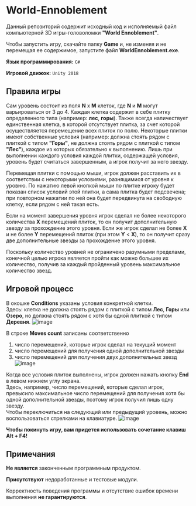 # World-Ennoblement

Данный репозиторий содержит исходный код и исполняемый файл компьютерной 3D игры-головоломки **"World Ennoblement"**.

Чтобы запустить игру, скачайте папку **Game** и, не изменяя и не перемещая ее содержимое, запустите файл **WorldEnnoblement.exe**.

**Язык программирования:** `C#`

**Игровой движок:** `Unity 2018`

## Правила игры
Сам уровень состоит из поля **N** x **M** клеток, где **N** и **M** могут варьироваться от 3 до 4. Каждая клетка содержит в себе плитку определенного типа
(например: **лес**, **горы**). Также всегда наличествует единственная клетка, в которой отсутствует плитка, за счет которой осуществляется
перемещение всех плиток по полю. Некоторые плитки имеют собственные условия (например: должна стоять рядом с плиткой с типом **"Горы"**,
не должна стоять рядом с плиткой с типом **"Лес"**), каждое из которых обязательно к выполнению. Лишь при выполнении каждого условия каждой плитки, 
содержащей условия, уровень будет считаться завершенным, а игрок получит за него звезду.

Перемещая плитки с помощью мыши, игрок должен расставить их в соответствии с некоторыми условиями, разнящимися от уровня к уровню.
По нажатию левой кнопкой мыши по плитке игроку будет показан список условий этой плитки, а сама плитка будет подсвечена; 
при повторном нажатии по ней она будет передвинута на свободную клетку, если рядом с ней такая есть.

Если на момент завершения уровня игрок сделал не более некоторого количества **X** перемещений плиток, то он получит дополнительную звезду
за прохождение этого уровня. Если же игрок сделал не более **X** и не более **Y** перемещений плиток (при этом **Y** < **X**), то он получит
сразу две дополнительные звезды за прохождение этого уровня.

Поскольку количество уровней не ограничено разумными пределами, конечной целью игрока является пройти как можно большее их количество, получив за
каждый пройденный уровень максимальное количество звезд.

## Игровой процесс
В окошке **Conditions** указаны условия конкретной клетки.<br/>
Здесь: клетка не должна стоять рядом с плиткой с типом **Лес**, **Горы** или **Озеро**, 
но должна стоять рядом с хотя бы одной плиткой с типом **Деревня**.
![image](https://user-images.githubusercontent.com/51723813/143051350-ad22403e-e7ad-495b-b978-2525df2c66b4.png)

В строке **Moves count** записаны соответственно 
1) число перемещений, которые игрок сделал на текущий момент
2) число перемещений для получения одной дополнительной звезды
3) число перемещений для получения двух дополнительных звезд
![image](https://user-images.githubusercontent.com/51723813/143052841-b6c579a4-989a-4693-8d77-3da9becc0063.png)

Когда все условия плиток выполнены, игрок должен нажать кнопку **End** в левом нижнем углу экрана.<br/>
Здесь, например, число перемещений, которые сделал игрок, превысило максимальное число перемещений для получения хотя 
бы одной дополнительной звезды, поэтому игрок получил лишь одну звезду.<br/>
Чтобы переключиться на следующий или предыдущий уровень, можно воспользоваться стрелками на клавиатуре.
![image](https://user-images.githubusercontent.com/51723813/143053705-de45e2fc-5f0e-433e-ae48-62ffaca5268f.png)

**Чтобы покинуть игру, вам придется использовать сочетание клавиш Alt + F4!**

## Примечания
**Не является** законченным программным продуктом.

**Присутствуют** недоработанные и тестовые модули. 

Корректность поведения программы и отсутствие ошибок времени выполнения **не гарантируются**.
